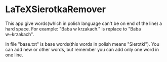 # LaTeXSierotkaRemover
This app give words(which in polish language can't be on end of the line) a hard space. For example: "Baba w krzakach." is replace to "Baba w~krzakach".

In file "base.txt" is base words(this words in polish means "Sierotki"). You can add new or other words, but remember you can add only one word in one line.
